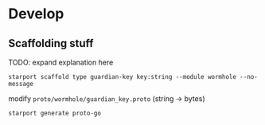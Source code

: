 # Develop

## Scaffolding stuff

TODO: expand explanation here

```shell
starport scaffold type guardian-key key:string --module wormhole --no-message
```

modify `proto/wormhole/guardian_key.proto` (string -> bytes)

```shell
starport generate proto-go
```
